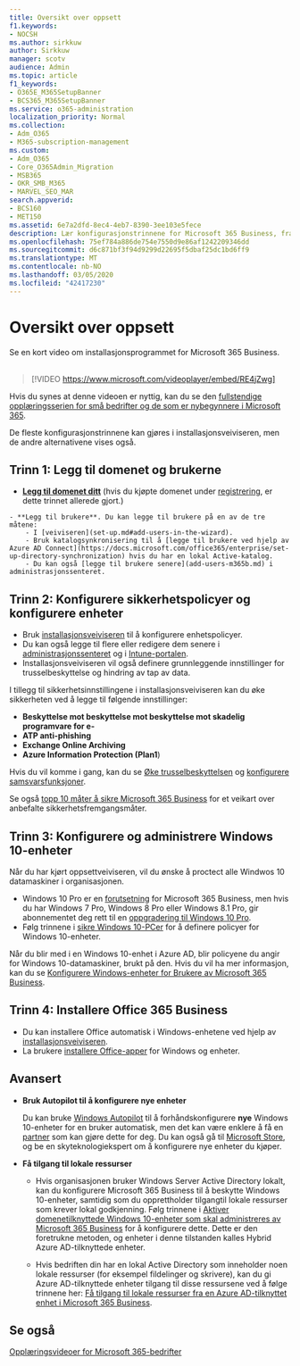 ```yaml
---
title: Oversikt over oppsett
f1.keywords:
- NOCSH
ms.author: sirkkuw
author: Sirkkuw
manager: scotv
audience: Admin
ms.topic: article
f1_keywords:
- O365E_M365SetupBanner
- BCS365_M365SetupBanner
ms.service: o365-administration
localization_priority: Normal
ms.collection:
- Adm_O365
- M365-subscription-management
ms.custom:
- Adm_O365
- Core_O365Admin_Migration
- MSB365
- OKR_SMB_M365
- MARVEL_SEO_MAR
search.appverid:
- BCS160
- MET150
ms.assetid: 6e7a2dfd-8ec4-4eb7-8390-3ee103e5fece
description: Lær konfigurasjonstrinnene for Microsoft 365 Business, fra å abonnere, legge til et domene og brukere, til å konfigurere sikkerhetspolicyer og mer.
ms.openlocfilehash: 75ef784a886de754e7550d9e86af1242209346dd
ms.sourcegitcommit: d6c871bf3f94d9299d22695f5dbaf25dc1bd6ff9
ms.translationtype: MT
ms.contentlocale: nb-NO
ms.lasthandoff: 03/05/2020
ms.locfileid: "42417230"
---
```

# <a name="overview-of-setup"></a>Oversikt over oppsett

Se en kort video om installasjonsprogrammet for Microsoft 365 Business.<br><br>

> [!VIDEO https://www.microsoft.com/videoplayer/embed/RE4jZwg] 

Hvis du synes at denne videoen er nyttig, kan du se den [fullstendige opplæringsserien for små bedrifter og de som er nybegynnere i Microsoft 365](https://support.office.com/article/6ab4bbcd-79cf-4000-a0bd-d42ce4d12816).

De fleste konfigurasjonstrinnene kan gjøres i installasjonsveiviseren, men de andre alternativene vises også.

## <a name="step-1-add-your-domain-and-users"></a>Trinn 1: Legg til domenet og brukerne

   - **[Legg til domenet ditt](set-up.md#add-your-domain-to-personalize-sign-in)** (hvis du kjøpte domenet under [registrering](sign-up.md), er dette trinnet allerede gjort.)

    - **Legg til brukere**. Du kan legge til brukere på en av de tre måtene:
        - I [veiviseren](set-up.md#add-users-in-the-wizard).
        - Bruk katalogsynkronisering til å [legge til brukere ved hjelp av Azure AD Connect](https://docs.microsoft.com/office365/enterprise/set-up-directory-synchronization) hvis du har en lokal Active-katalog.
        - Du kan også [legge til brukere senere](add-users-m365b.md) i administrasjonssenteret.
## <a name="step-2-set-up-security-policies-and-configure-devices"></a>Trinn 2: Konfigurere sikkerhetspolicyer og konfigurere enheter 

  - Bruk [installasjonsveiviseren](set-up.md#protect-your-organization) til å konfigurere enhetspolicyer. 
  - Du kan også legge til flere eller redigere dem senere i [administrasjonssenteret](view-policies-and-devices.md) og i [Intune-portalen](https://docs.microsoft.com/intune/tutorial-walkthrough-intune-portal).
  - Installasjonsveiviseren vil også definere grunnleggende innstillinger for trusselbeskyttelse og hindring av tap av data.
  
  I tillegg til sikkerhetsinnstillingene i installasjonsveiviseren kan du øke sikkerheten ved å legge til følgende innstillinger:

- **Beskyttelse mot beskyttelse mot beskyttelse mot skadelig programvare for e-**
- **ATP anti-phishing**
- **Exchange Online Archiving**
- **Azure Information Protection (Plan1**)

Hvis du vil komme i gang, kan du se [Øke trusselbeskyttelsen](increase-threat-protection.md) og [konfigurere samsvarsfunksjoner](set-up-compliance.md).

Se også [topp 10 måter å sikre Microsoft 365 Business](https://docs.microsoft.com/office365/admin/security-and-compliance/secure-your-business-data) for et veikart over anbefalte sikkerhetsfremgangsmåter.

## <a name="step-3-set-up-and-manage-windows-10-devices"></a>Trinn 3: Konfigurere og administrere Windows 10-enheter

Når du har kjørt oppsettveiviseren, vil du ønske å proctect alle Windwos 10 datamaskiner i organisasjonen.
  
- Windows 10 Pro er en [forutsetning](pre-requisites-for-data-protection.md) for Microsoft 365 Business, men hvis du har Windows 7 Pro, Windows 8 Pro eller Windows 8.1 Pro, gir abonnementet deg rett til en [oppgradering til Windows 10 Pro](https://docs.microsoft.com/microsoft-365/business/upgrade-to-windows-pro-creators-update).
- Følg trinnene i [sikre Windows 10-PCer](secure-win-10-pcs.md) for å definere policyer for Windows 10-enheter.

Når du blir med i en Windows 10-enhet i Azure AD, blir policyene du angir for Windows 10-datamaskiner, brukt på den. Hvis du vil ha mer informasjon, kan du se [Konfigurere Windows-enheter for Brukere av Microsoft 365 Business](set-up-windows-devices.md).

## <a name="step-4-install-office-365-business"></a>Trinn 4: Installere Office 365 Business
- Du kan installere Office automatisk i Windows-enhetene ved hjelp av [installasjonsveiviseren](set-up.md#deploy-office-365-client-apps).
- La brukere [installere Office-apper](https://docs.microsoft.com/office365/admin/setup/install-applications) for Windows og enheter.
     
## <a name="advanced"></a>Avansert
- **Bruk Autopilot til å konfigurere nye enheter**
            
     Du kan bruke [Windows Autopilot](add-autopilot-devices-and-profile.md) til å forhåndskonfigurere **nye** Windows 10-enheter for en bruker automatisk, men det kan være enklere å få en [partner](https://www.microsoft.com/solution-providers/search) som kan gjøre dette for deg. Du kan også gå til [Microsoft Store](https://go.microsoft.com/fwlink/?linkid=874598), og be en skyteknologiekspert om å konfigurere nye enheter du kjøper.

- **Få tilgang til lokale ressurser**

     - Hvis organisasjonen bruker Windows Server Active Directory lokalt, kan du konfigurere Microsoft 365 Business til å beskytte Windows 10-enheter, samtidig som du opprettholder tilgangtil lokale ressurser som krever lokal godkjenning. Følg trinnene i [Aktiver domenetilknyttede Windows 10-enheter som skal administreres av Microsoft 365 Business](manage-windows-devices.md) for å konfigurere dette. Dette er den foretrukne metoden, og enheter i denne tilstanden kalles Hybrid Azure AD-tilknyttede enheter.

    - Hvis bedriften din har en lokal Active Directory som inneholder noen lokale ressurser (for eksempel fildelinger og skrivere), kan du gi Azure AD-tilknyttede enheter tilgang til disse ressursene ved å følge trinnene her: [Få tilgang til lokale ressurser fra en Azure AD-tilknyttet enhet i Microsoft 365 Business](access-resources.md).

## <a name="see-also"></a>Se også

[Opplæringsvideoer for Microsoft 365-bedrifter](https://support.office.com/article/6ab4bbcd-79cf-4000-a0bd-d42ce4d12816)
